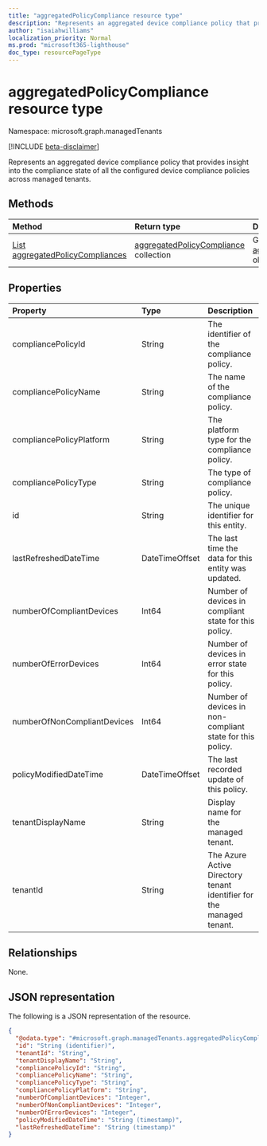 ```yaml
---
title: "aggregatedPolicyCompliance resource type"
description: "Represents an aggregated device compliance policy that provides insight into the compliance state of all the configured device compliance policies across managed tenants."
author: "isaiahwilliams"
localization_priority: Normal
ms.prod: "microsoft365-lighthouse"
doc_type: resourcePageType
---
```


# aggregatedPolicyCompliance resource type

Namespace: microsoft.graph.managedTenants

[!INCLUDE [beta-disclaimer](../../includes/beta-disclaimer.md)]

Represents an aggregated device compliance policy that provides insight into the compliance state of all the configured device compliance policies across managed tenants.

## Methods
|Method|Return type|Description|
|:---|:---|:---|
|[List aggregatedPolicyCompliances](../api/managedTenants-aggregatedpolicycompliance-list.md)|[aggregatedPolicyCompliance](../resources/managedTenants-aggregatedpolicycompliance.md) collection|Get a list of the [aggregatedPolicyCompliance](../resources/managedTenants-aggregatedpolicycompliance.md) objects and their properties.|

## Properties
|Property|Type|Description|
|:---|:---|:---|
|compliancePolicyId|String|The identifier of the compliance policy.|
|compliancePolicyName|String|The name of the compliance policy.|
|compliancePolicyPlatform|String|The platform type for the compliance policy.|
|compliancePolicyType|String|The type of compliance policy.|
|id|String|The unique identifier for this entity.|
|lastRefreshedDateTime|DateTimeOffset|The last time the data for this entity was updated.|
|numberOfCompliantDevices|Int64|Number of devices in compliant state for this policy.|
|numberOfErrorDevices|Int64|Number of devices in error state for this policy.|
|numberOfNonCompliantDevices|Int64|Number of devices in non-compliant state for this policy.|
|policyModifiedDateTime|DateTimeOffset|The last recorded update of this policy.|
|tenantDisplayName|String|Display name for the managed tenant.|
|tenantId|String|The Azure Active Directory tenant identifier for the managed tenant.|

## Relationships
None.

## JSON representation
The following is a JSON representation of the resource.
<!-- {
  "blockType": "resource",
  "keyProperty": "id",
  "@odata.type": "microsoft.graph.managedTenants.aggregatedPolicyCompliance",
  "openType": true
}
-->
``` json
{
  "@odata.type": "#microsoft.graph.managedTenants.aggregatedPolicyCompliance",
  "id": "String (identifier)",
  "tenantId": "String",
  "tenantDisplayName": "String",
  "compliancePolicyId": "String",
  "compliancePolicyName": "String",
  "compliancePolicyType": "String",
  "compliancePolicyPlatform": "String",
  "numberOfCompliantDevices": "Integer",
  "numberOfNonCompliantDevices": "Integer",
  "numberOfErrorDevices": "Integer",
  "policyModifiedDateTime": "String (timestamp)",
  "lastRefreshedDateTime": "String (timestamp)"
}
```
